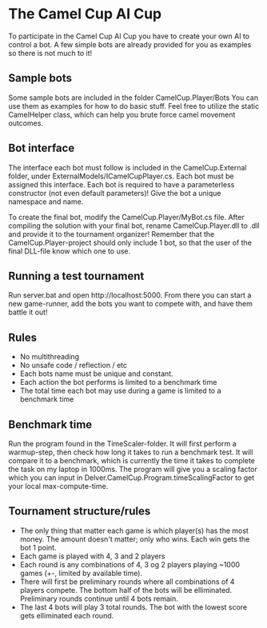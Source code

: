 # The Camel Cup AI Cup

To participate in the Camel Cup AI Cup you have to create your own AI to control a bot. A few simple bots are already provided for you as examples so there is not much to it!

## Sample bots
Some sample bots are included in the folder CamelCup.Player/Bots
You can use them as examples for how to do basic stuff.
Feel free to utilize the static CamelHelper class, which can help you brute force camel movement outcomes.

## Bot interface
The interface each bot must follow is included in the CamelCup.External folder, under ExternalModels/ICamelCupPlayer.cs.
Each bot must be assigned this interface. Each bot is required to have a parameterless constructor (not even default parameters)!
Give the bot a unique namespace and name.

To create the final bot, modify the CamelCup.Player/MyBot.cs file. After compiling the solution with your final bot, rename CamelCup.Player.dll to <YourName>.dll and provide it to the tournament organizer! Remember that the CamelCup.Player-project should only include 1 bot, so that the user of the final DLL-file know which one to use.

## Running a test tournament
Run server.bat and open http://localhost:5000. From there you can start a new game-runner, add the bots you want to compete with, and have them battle it out!

## Rules
- No multithreading
- No unsafe code / reflection / etc 
- Each bots name must be unique and constant. 
- Each action the bot performs is limited to a benchmark time
- The total time each bot may use during a game is limited to a benchmark time

## Benchmark time
Run the program found in the TimeScaler-folder. It will first perform a warmup-step, then check how long it takes to run a benchmark test.
It will compare it to a benchmark, which is currently the time it takes to complete the task on my laptop in 1000ms. 
The program will give you a scaling factor which you can input in Delver.CamelCup.Program.timeScalingFactor to get your local max-compute-time.

## Tournament structure/rules
- The only thing that matter each game is which player(s) has the most money. The amount doesn't matter; only who wins. Each win gets the bot 1 point.
- Each game is played with 4, 3 and 2 players
- Each round is any combinations of 4, 3 og 2 players playing ~1000 games (+-, limited by available time).
- There will first be preliminary rounds where all combinations of 4 players compete. The bottom half of the bots will be elliminated. Preliminary rounds continue until 4 bots remain.
- The last 4 bots will play 3 total rounds. The bot with the lowest score gets elliminated each round. 
